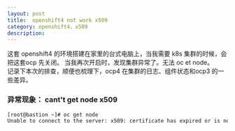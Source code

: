 ```yaml
---
layout: post
title:  openshift4 not work x509
category: openshift4，x509
description: 
---
```


这套 openshift4 的环境搭建在家里的台式电脑上，当我需要 k8s 集群的时候，会把这套ocp 先关闭。 当我再次开启时，发现集群异常了。无法 oc et node。   
记录下本次的排查，顺便也梳理下，ocp4 在集群的日志、组件状态和ocp3 的一些差异。


### 异常现象： cant't get node x509


```bash
[root@bastion ~]# oc get node
Unable to connect to the server: x509: certificate has expired or is not yet valid
```



### 


